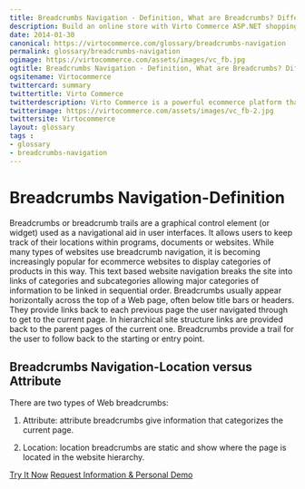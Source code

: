 ```yaml
---
title: Breadcrumbs Navigation - Definition, What are Breadcrumbs? Difference Between Location versus Attribute Breadcrumbs| Glossary Virto Commerce.
description: Build an online store with Virto Commerce ASP.NET shopping cart software. Benefit from an open source shopping cart software that has every feature you need.
date: 2014-01-30
canonical: https://virtocommerce.com/glossary/breadcrumbs-navigation
permalink: glossary/breadcrumbs-navigation
ogimage: https://virtocommerce.com/assets/images/vc_fb.jpg
ogtitle: Breadcrumbs Navigation - Definition, What are Breadcrumbs? Difference Between Location versus Attribute Breadcrumbs| Glossary Virto Commerce.
ogsitename: Virtocommerce
twittercard: summary
twittertitle: Virto Commerce
twitterdescription: Virto Commerce is a powerful ecommerce platform that includes everything you need to create an online store and sell online. Try it free with Free Community License
twitterimage: https://virtocommerce.com/assets/images/vc_fb-2.jpg
twittersite: Virtocommerce
layout: glossary
tags : 
- glossary
- breadcrumbs-navigation
---
```

<div class="business-cnt">
    <div class="head __cart">
        <h1 class="title">Breadcrumbs Navigation-Definition</h1>
    </div>
    <p class="text">Breadcrumbs or breadcrumb trails are a graphical control element (or widget) used as a navigational aid in user interfaces. It allows users to keep track of their locations within programs, documents or websites. While many types of websites use breadcrumb navigation, it is becoming increasingly popular for ecommerce websites to display categories of products in this way. This text based website navigation breaks the site into links of categories and subcategories allowing major categories of information to be linked in sequential order. Breadcrumbs usually appear horizontally across the top of a Web page, often below title bars or headers. They provide links back to each previous page the user navigated through to get to the current page. In hierarchical site structure links are provided back to the parent pages of the current one. Breadcrumbs provide a trail for the user to follow back to the starting or entry point.</p>
    <h2 class="sub-title">Breadcrumbs Navigation-Location versus Attribute</h2>
    <p class="text">There are two types of Web breadcrumbs:</p>
    <ol class="text">
        <li>
            <p>
                Attribute: attribute breadcrumbs give information that categorizes the current page.
            </p>
        </li>
        <li>
            <p>
                Location: location breadcrumbs are static and show where the page is located in the website hierarchy.
            </p>
        </li>
    </ol>
    <div class="buttons">
        <a class="button fill" href="/try-now">Try It Now</a>
        <a class="button fill" href="/contact-us">Request Information & Personal Demo</a>
    </div>
</div>